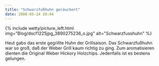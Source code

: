 ```yaml
---
title: "Schwarzfußhuhn geräuchert"
date: 2008-05-24 20:44
---
```

{% include wetty/picture_left.html img="Blog/dscf1225jpg_3890275236_o.jpg" alt="Schwarzfusshuhn" %}

Heut gabs das erste gegrillte Huhn der Grillsaison. Das Schwarzfußhuhn war so groß, daß der Weber Grill  kaum richtig zu ging. Zum aromatisieren dienten die Original Weber Hickory Holzchips. Jedenfalls ist es bestens gelungen.
